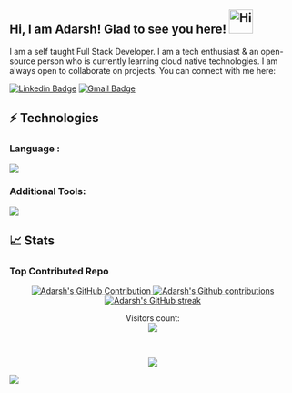 <!---<p align="center">
  <img src="https://readme-typing-svg.herokuapp.com?color=ec9783&size=30&center=true&vCenter=true&width=550&height=70&lines=Hello+World+👋🏻+I'm+Adarsh;+Open+Source+Enthusiast+☀;Full+Stack+Developer+💻;"> 
</p>

![-----------------------------------------------------](https://user-images.githubusercontent.com/100958893/224763817-fbf658c1-cace-42dd-8fad-b30f108a5b39.png)

<p align="center">
  नमस्ते (Namaste)
</p>
--->
## Hi, I am Adarsh! Glad to see you here! <img src="https://emojis.slackmojis.com/emojis/images/1588866973/8934/hellokittydance.gif?1588866973" alt="Hi" width="42" />
I am a self taught Full Stack Developer. I am a tech enthusiast & an open-source person who is currently learning cloud native technologies. I am always open to collaborate on projects. You can connect with me here:


[![Linkedin Badge](https://img.shields.io/badge/AdarshRawat-blue?style=flat-square&logo=Linkedin&logoColor=white&link=https://www.linkedin.com/in/adarsh-rawat/)](https://www.linkedin.com/in/adarsh-rawat/)
[![Gmail Badge](https://img.shields.io/badge/-adarshrawat146@gmail.com-c14438?style=flat-square&logo=Gmail&logoColor=white&link=mailto:adarshrawat146@gmail.com)](mailto:adarshrawat146@gmail.com)

<!---[![Twitter Badge](https://img.shields.io/badge/-AbhishekKumar-blue?style=flat-square&logo=Twitter&logoColor=white&link=https://twitter.com/AbhishekKtwt)](https://twitter.com/AbhishekKtwt)
--->
## ⚡ Technologies

### Language :
  <a href="https://github.com/AdarshRawat1">
    <img src="https://skillicons.dev/icons?i=python,html,css,php,js,mysql,java" />
  </a>
<!---
![Python](https://img.shields.io/badge/-Python-black?style=flat-square&logo=Python)
![JavaScript](https://img.shields.io/badge/-JavaScript-black?style=flat-square&logo=javascript)
![HTML5](https://img.shields.io/badge/-HTML5-E34F26?style=flat-square&logo=html5&logoColor=white)
![CSS3](https://img.shields.io/badge/-CSS3-1572B6?style=flat-square&logo=css3)
![TypeScript](https://img.shields.io/badge/-TypeScript-007ACC?style=flat-square&logo=typescript)
![MySQL](https://img.shields.io/badge/-MySQL-black?style=flat-square&logo=mysql)
![Java](https://img.shields.io/badge/-java-E34A86?style=flat-square&logo=java)
--->
<!---
# Libraries & Framework :
![React](https://img.shields.io/badge/-React-black?style=flat-square&logo=react)
![Bootstrap](https://img.shields.io/badge/-Bootstrap-563D7C?style=flat-square&logo=bootstrap)
![Nodejs](https://img.shields.io/badge/-Nodejs-black?style=flat-square&logo=Node.js)
<a href="#"><img alt="MongoDB" src ="https://img.shields.io/badge/MongoDB-%234ea94b.svg?logo=mongodb&logoColor=white"></a>
<a href="#"><img alt="Keras" src="https://img.shields.io/badge/Keras%20-%23D00000.svg?logo=Keras&logoColor=white"></a>
<a href="#"><img alt="Material Design" src="https://img.shields.io/badge/Material%20Design%20-%230081CB.svg?logo=material-design&logoColor=white"></a>
<a href="#"><img alt="NumPy" src="https://img.shields.io/badge/Numpy%20-%23013243.svg?logo=numpy&logoColor=white"></a>
<a href="#"><img alt="Pandas" src="https://img.shields.io/badge/Pandas%20-%23150458.svg?logo=pandas&logoColor=white"></a>
--->

### Additional Tools:

<a href="https://github.com/AdarshRawat1">
    <img src="https://skillicons.dev/icons?i=git,github,ai,githubactions,ps,figma,vscode" />
  </a>

<!---
<a href="#"><img alt="GitHub Pages" src="https://img.shields.io/badge/GitHub%20Pages-%23327FC7.svg?logo=github&logoColor=white"></a>
![Git](https://img.shields.io/badge/-Git-black?style=flat-square&logo=git)
--->
<!---
<a href="#"><img alt="Vercel" src="https://img.shields.io/badge/Vercel%20-%23000000.svg?logo=vercel&logoColor=white"></a>
<a href="#"><img alt="Postman" src="https://img.shields.io/badge/Postman-FF6C37?logo=postman&logoColor=white"></a>
![DigitalOcean](https://img.shields.io/badge/-Digital%20Ocean-darkblue?style=flat-square&logo=digitalocean)
<a href="#"><img alt="Heroku" src="https://img.shields.io/badge/Heroku%20-%23430098.svg?logo=heroku&logoColor=white"></a>
![Docker](https://img.shields.io/badge/-Docker-black?style=flat-square&logo=docker)
![Microsoft Azure](https://img.shields.io/badge/Microsoft%20Azure-232F7E?style=flat-square&logo=microsoft-azure)
![Google Cloud](https://img.shields.io/badge/Google%20Cloud-black?style=flat-square&logo=google-cloud)
-->

## 📈 Stats

### Top Contributed Repo
<p align="center">
  
<p align="center">
  <a href="https://github.com/AdarshRawat1">
    <img src="https://github-profile-summary-cards.vercel.app/api/cards/profile-details?username=AdarshRawat1&theme=radical&width="30%" alt="Adarsh's GitHub Contribution"/>
 
  <a href="https://github.com/AdarshRawat1">
    <img src="https://github-contributor-stats.vercel.app/api?username=AdarshRawat1&limit=5&theme=dark&combine_all_yearly_contributions=true" alt = " Adarsh's Github contributions"/>
    <img src="https://github-readme-streak-stats.herokuapp.com/?user=AdarshRawat1&theme=radical&border=7F3FBF&background=0D1117" alt="Adarsh's GitHub streak"/>
  </a>

</p> 
  
<!---
<img src="https://github-readme-stats-sigma-five.vercel.app/api?username=AdarshRawat1&show_icons=true&count_private=true&theme=radical" alt="GitHub Stats"> 
--->

  <!---
<a href="https://github.com/AdarshRawat1"><img alt="Adarsh's Top Languages" src="https://denvercoder1-github-readme-stats.vercel.app/api/top-langs/?username=AdarshRawat1&langs_count=8&layout=compact&theme=react&border_color=7F3FBF&bg_color=0D1117&title_color=F85D7F&icon_color=F8D866" height="192px" width="47.5%"/></a>
--->  
</p>

<p align="center"> 
  Visitors count:<br>
  <img src="https://profile-counter.glitch.me/AdarshRawat1/count.svg" />
</p>
<br>
<p align="center">
  <img src="https://readme-typing-svg.herokuapp.com?color=%2336BCF7&lines=THANKS+FOR+YOUR+VISIT!!!"
</p>
	
![](https://user-images.githubusercontent.com/73097560/115834477-dbab4500-a447-11eb-908a-139a6edaec5c.gif)

